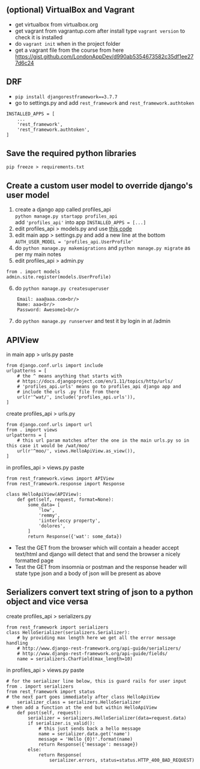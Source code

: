 

## (optional) VirtualBox and Vagrant

- get virtualbox from virtualbox.org
- get vagrant from vagrantup.com
  after install type `vagrant version` to check it is installed
- do `vagrant init` when in the project folder
- get a vagrant file from the course from here https://gist.github.com/LondonAppDev/d990ab5354673582c35df1ee277d6c24



## DRF

- `pip install djangorestframework==3.7.7`
- go to settings.py and add `rest_framework` and `rest_framework.authtoken`


```
INSTALLED_APPS = [
    ...
    'rest_framework',
    'rest_framework.authtoken',
]
```

## Save the required python libraries

`pip freeze > requirements.txt`

## Create a custom user model to override django's user model
1. create a django app called profiles_api<br/>
   `python manage.py startapp profiles_api`<br/>
   add `'profiles_api'` into app `INSTALLED_APPS = [...]`
2. edit profiles_api > models.py   and use [this code](../profiles_api/models.py) 
3. edit main app > settings.py and add a new line at the bottom 
    `AUTH_USER_MODEL = 'profiles_api.UserProfile'`
4. do `python manage.py makemigrations` and `python manage.py migrate` as per my main notes
5. edit profiles_api > admin.py 

```
from . import models
admin.site.register(models.UserProfile)
```
6. do `python manage.py createsuperuser`<br/>
```
    Email: aaa@aaa.com<br/>
    Name: aaa<br/>
    Password: Awesome1<br/>
```
7. do `python manage.py runserver` and test it by login in at /admin


## APIView
in main app > urls.py paste
```
from django.conf.urls import include
urlpatterns = [
    # the ^ means anything that starts with
    # https://docs.djangoproject.com/en/1.11/topics/http/urls/
    # 'profiles_api.urls' means go to profiles_api django app and 
    # include the urls .py file from there
    url(r'^wat/', include('profiles_api.urls')),
]
```
create profiles_api > urls.py 
```
from django.conf.urls import url
from . import views
urlpatterns = [
    # this url param matches after the one in the main urls.py so in this case it would be /wat/moo/
    url(r'^moo/', views.HelloApiView.as_view()),
]
```

in profiles_api > views.py paste
```
from rest_framework.views import APIView
from rest_framework.response import Response

class HelloApiView(APIView):
    def get(self, request, format=None):
        some_data= [
            'low',
            'remmy',
            'iinterleccy property',
            'dolores',
        ]
        return Response({'wat': some_data})
```

- Test the GET from the browser which will contain a header accept text/html and django will detect that and send the browser a nicely formatted page
- Test the GET from insomnia or postman and the response header will state type json and a body of json will be present as above 

## Serializers convert text string of json to a python object and vice versa

create profiles_api > serializers.py

```
from rest_framework import serializers
class HelloSerializer(serializers.Serializer):
    # by providing max length here we get all the error message handling
    # http://www.django-rest-framework.org/api-guide/serializers/
    # http://www.django-rest-framework.org/api-guide/fields/
    name = serializers.CharField(max_length=10)
```
in profiles_api > views.py paste
```
# for the serializer line below, this is guard rails for user input
from . import serializers
from rest_framework import status
# the next part goes immediately after class HelloApiView
    serializer_class = serializers.HelloSerializer
# then add a function at the end but within HelloApiView
    def post(self, request):
        serializer = serializers.HelloSerializer(data=request.data)
        if serializer.is_valid():
            # this just sends back a hello message
            name = serializer.data.get('name')
            message = 'Hello {0}!'.format(name)
            return Response({'message': message})
        else:
            return Response(
                serializer.errors, status=status.HTTP_400_BAD_REQUEST)
```






